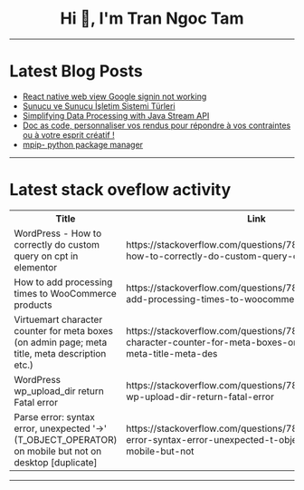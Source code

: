 <h1 align="center">Hi 👋, I'm Tran Ngoc Tam</h1>

---

# Latest Blog Posts 
<!-- BLOG-POST-LIST:START -->
- [React native web view Google signin not working](https://dev.to/sneha_munnoli_056ae025c08/react-native-web-view-google-signin-not-working-2pgj)
- [Sunucu ve Sunucu İşletim Sistemi Türleri](https://dev.to/teknikbilimler/sunucu-ve-sunucu-isletim-sistemi-turleri-pid)
- [Simplifying Data Processing with Java Stream API](https://dev.to/tharindufdo/simplifying-data-processing-with-java-stream-api-20pe)
- [Doc as code, personnaliser vos rendus pour répondre à vos contraintes ou à votre esprit créatif !](https://dev.to/onepoint/doc-as-code-personnaliser-vos-rendus-pour-repondre-a-vos-contraintes-ou-a-votre-esprit-creatif--52ef)
- [mpip- python package manager](https://dev.to/tong_li_bb2930faa47a421b0/mpip-python-package-manager-3lcd)
<!-- BLOG-POST-LIST:END -->

---

# Latest stack oveflow activity
<table>
  <tr><th>Title</th><th>Link</th></tr>
  <!-- STACKOVERFLOW:START --><tr><td>WordPress - How to correctly do custom query on cpt in elementor</td><td>https://stackoverflow.com/questions/78510396/wordpress-how-to-correctly-do-custom-query-on-cpt-in-elementor</td></tr><tr><td>How to add processing times to WooCommerce products</td><td>https://stackoverflow.com/questions/78510214/how-to-add-processing-times-to-woocommerce-products</td></tr><tr><td>Virtuemart character counter for meta boxes &lpar;on admin page; meta title, meta description etc.&rpar;</td><td>https://stackoverflow.com/questions/78510145/virtuemart-character-counter-for-meta-boxes-on-admin-page-meta-title-meta-des</td></tr><tr><td>WordPress wp_upload_dir return Fatal error</td><td>https://stackoverflow.com/questions/78510110/wordpress-wp-upload-dir-return-fatal-error</td></tr><tr><td>Parse error: syntax error, unexpected &#39;-&gt;&#39; &lpar;T_OBJECT_OPERATOR&rpar; on mobile but not on desktop [duplicate]</td><td>https://stackoverflow.com/questions/78510026/parse-error-syntax-error-unexpected-t-object-operator-on-mobile-but-not</td></tr><!-- STACKOVERFLOW:END -->
</table>

---


